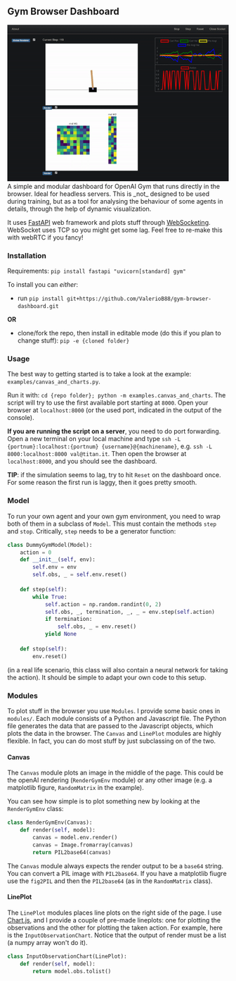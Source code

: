 ## Gym Browser Dashboard
<img src="demo.gif">
A simple and modular dashboard for OpenAI Gym that runs directly in the browser. Ideal for headless servers.
This is _not_ designed to be used during training, but as a tool for analysing the behaviour of some agents in details, through the help of dynamic visualization.

It uses [FastAPI](https://fastapi.tiangolo.com/) web framework and plots stuff through [WebSocketing](https://en.wikipedia.org/wiki/WebSocket). WebSocket uses TCP so you might get some lag. Feel free to re-make this with webRTC if you fancy!

### Installation
Requirements: `pip install fastapi "uvicorn[standard] gym"`


To install you can _either_:
- run `pip install git+https://github.com/ValerioB88/gym-browser-dashboard.git`

**OR**
- clone/fork the repo, then install in editable mode (do this if you plan to change stuff): `pip -e {cloned folder}`  
 
### Usage 
The best way to getting started is to take a look at the example: `examples/canvas_and_charts.py`. 

Run it with:
`cd {repo folder}; python -m examples.canvas_and_charts`. The script will try to use the first available port starting at `8000`. Open your browser at `localhost:8000` (or the used port, indicated in the output of the console).

**If you are running the script on a server**, you need to do port forwarding. Open a new terminal on your local machine and type `ssh -L {portnum}:localhost:{portnum} {username}@{machinename}`, e.g. `ssh -L 8000:localhost:8000 val@titan.it`. Then open the browser at `localhost:8000`, and you should see the dashboard.

**TIP**: if the simulation seems to lag, try to hit `Reset` on the dashboard once. For some reason the first run is laggy, then it goes pretty smooth.

### Model
To run your own agent and your own gym environment, you need to wrap both of them in a subclass of `Model`. This must contain the methods `step` and `stop`. Critically, `step` needs to be a generator function:

```python
class DummyGymModel(Model):
    action = 0
    def __init__(self, env):
        self.env = env
        self.obs, _ = self.env.reset()

    def step(self):
        while True:
            self.action = np.random.randint(0, 2)
            self.obs, _, termination, _, _ = env.step(self.action)
            if termination:
                self.obs, _ = env.reset()
            yield None

    def stop(self):
        env.reset()
```
(in a real life scenario, this class will also contain a neural network for taking the action).
It should be simple to adapt your own code to this setup. 

### Modules 
To plot stuff in the browser you use `Modules`. I provide some basic ones in `modules/`.  Each module consists of a Python and Javascript file. The Python file generates the data that are passed to the Javascript objects, which plots the data in the browser. 
The `Canvas` and `LinePlot` modules are highly flexible. In fact, you can do most stuff by just subclassing on of the two. 

#### Canvas
The `Canvas` module plots an image in the middle of the page. This could be the openAI rendering (`RenderGymEnv` module) or any other image (e.g. a matplotlib figure, `RandomMatrix` in the example).

You can see how simple is to plot something new by looking at the `RenderGymEnv` class: 

```python
class RenderGymEnv(Canvas):
    def render(self, model):
        canvas = model.env.render()
        canvas = Image.fromarray(canvas)
        return PIL2base64(canvas)
```


The `Canvas` module always expects the render output to be a `base64` string. You can convert a PIL image with `PIL2base64`. If you have a matplotlib fiugre use the `fig2PIL` and then the `PIL2base64` (as in the `RandomMatrix` class).

#### LinePlot
The `LinePlot` modules places line plots on the right side of the page. I use [Chart.js](https://www.chartjs.org/), and I provide a couple of pre-made lineplots: one for plotting the observations and the other for plotting the taken action. 
For example, here is the `InputObservationChart`. Notice that the output of render must be a list (a numpy array won't do it).
```python
class InputObservationChart(LinePlot):
    def render(self, model):
        return model.obs.tolist()
```
